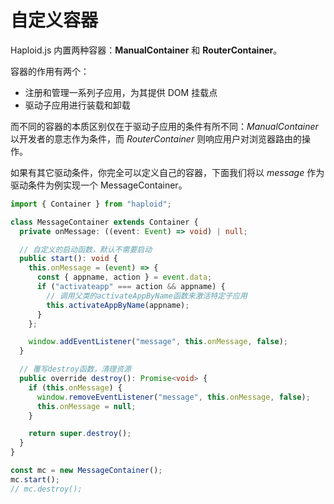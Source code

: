# 自定义容器

Haploid.js 内置两种容器：**ManualContainer** 和 **RouterContainer**。

容器的作用有两个：

- 注册和管理一系列子应用，为其提供 DOM 挂载点
- 驱动子应用进行装载和卸载

而不同的容器的本质区别仅在于驱动子应用的条件有所不同：_ManualContainer_ 以开发者的意志作为条件，而 _RouterContainer_ 则响应用户对浏览器路由的操作。

如果有其它驱动条件，你完全可以定义自己的容器，下面我们将以 _message_ 作为驱动条件为例实现一个 MessageContainer。

```ts
import { Container } from "haploid";

class MessageContainer extends Container {
  private onMessage: ((event: Event) => void) | null;

  // 自定义的启动函数，默认不需要启动
  public start(): void {
    this.onMessage = (event) => {
      const { appname, action } = event.data;
      if ("activateapp" === action && appname) {
        // 调用父类的activateAppByName函数来激活特定子应用
        this.activateAppByName(appname);
      }
    };

    window.addEventListener("message", this.onMessage, false);
  }

  // 覆写destroy函数，清理资源
  public override destroy(): Promise<void> {
    if (this.onMessage) {
      window.removeEventListener("message", this.onMessage, false);
      this.onMessage = null;
    }

    return super.destroy();
  }
}

const mc = new MessageContainer();
mc.start();
// mc.destroy();
```
